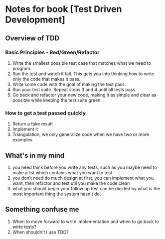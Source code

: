 # Notes for book [Test Driven Development]

## Overview of TDD

### Basic Principles  - Red/Green/Refactor

1. Write the smallest possible test case that matches what we need to program.
2. Run the test and watch it fail. This gets you into thinking how to write only the code that makes it pass.
3. Write some code with the goal of making the test pass.
4. Run your test suite. Repeat steps 3 and 4 until all tests pass.
5. Go back and refactor your new code, making it as simple and clear as possible while keeping the test suite green.

### How to get a test passed quickly 

1. Return a fake result
2. Implement it
3. Triangulation, we only generalize code when we have two or more examples

## What's in my mind

1. you need think before you write any tests, such as you maybe need to 
   make a list which contains what you want to test
2. you don’t need do much design at first, you can implement what you want, 
   then refactor and test util you make the code clean
3. what you should begin your follow up test can be dicided by what is the most important thing the system hasn't do.

## Something confuse me

1. When to move forward to write implementation and when to go back to wirte 
   tests?
2. When shouldn't I use TDD?


